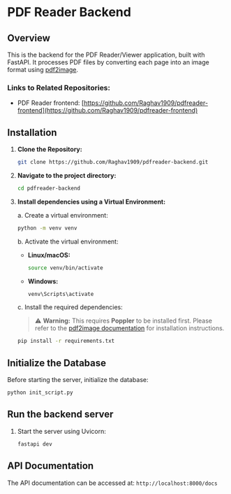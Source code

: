 
# PDF Reader Backend

## Overview

This is the backend for the PDF Reader/Viewer application, built with FastAPI. It processes PDF files by converting each page into an image format using [pdf2image](https://pypi.org/project/pdf2image/).

### Links to Related Repositories:

- PDF Reader frontend: [https://github.com/Raghav1909/pdfreader-frontend](https://github.com/Raghav1909/pdfreader-frontend)

## Installation

1. **Clone the Repository:**

   ```bash
   git clone https://github.com/Raghav1909/pdfreader-backend.git
   ```

2. **Navigate to the project directory:**

   ```bash
   cd pdfreader-backend
   ```

3. **Install dependencies using a Virtual Environment:**

   a. Create a virtual environment:

   ```bash
   python -m venv venv
   ```

   b. Activate the virtual environment:

   - **Linux/macOS:**
     ```bash
     source venv/bin/activate
     ```
   - **Windows:**
     ```bash
     venv\Scripts\activate
     ```

   c. Install the required dependencies:

   > ⚠️ **Warning:** This requires **Poppler** to be installed first. Please refer to the [pdf2image documentation](https://pypi.org/project/pdf2image/) for installation instructions.

   ```bash
   pip install -r requirements.txt
   ```

## Initialize the Database

Before starting the server, initialize the database:

   ```bash
   python init_script.py
   ```

## Run the backend server

1. Start the server using Uvicorn:

   ```bash
   fastapi dev
   ```

## API Documentation

The API documentation can be accessed at: `http://localhost:8000/docs`
